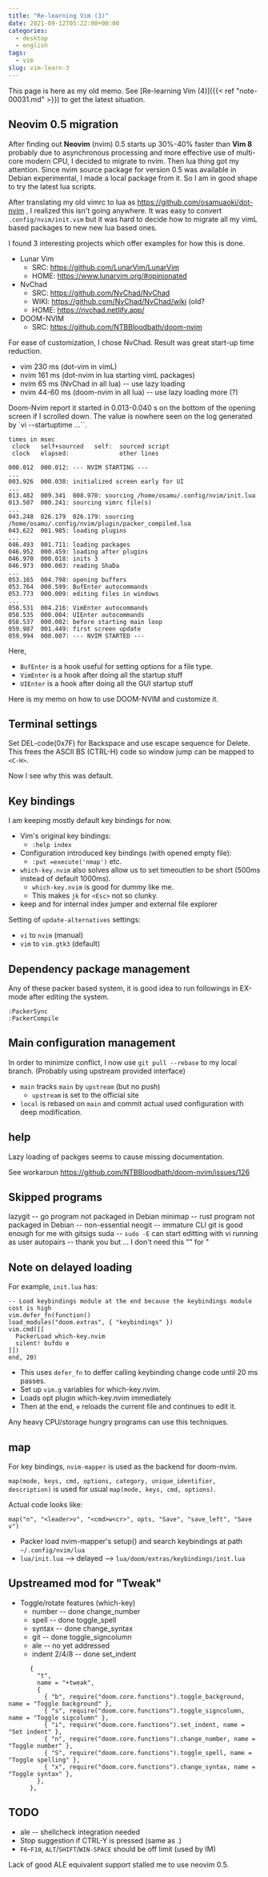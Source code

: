 ```yaml
---
title: "Re-learning Vim (3)"
date: 2021-09-12T05:22:00+00:00
categories:
  - desktop
  - english
tags:
  - vim
slug: vim-learn-3
---
```


This page is here as my old memo.  See [Re-learning Vim (4)]({{< ref "note-00031.md" >}}) to get the latest situation.

## Neovim 0.5 migration

After finding out **Neovim** (nvim) 0.5 starts up 30%-40% faster than **Vim 8**
probably due to asynchronous processing and more effective use of multi-core
modern CPU, I decided to migrate to nvim.  Then lua thing got my attention.
Since nvim source package for version 0.5 was available in Debian experimental,
I made a local package from it.  So I am in good shape to try the latest lua
scripts.

After translating my old vimrc to lua as https://github.com/osamuaoki/dot-nvim
, I realized this isn't going anywhere.  It was easy to convert
`.config/nvim/init.vim` but it was hard to decide how to migrate all my vimL
based packages to new new lua based ones.

I found 3 interesting projects which offer examples for how this is done.

* Lunar Vim
  * SRC: https://github.com/LunarVim/LunarVim
  * HOME: https://www.lunarvim.org/#opinionated
* NvChad
  * SRC: https://github.com/NvChad/NvChad
  * WIKI: https://github.com/NvChad/NvChad/wiki (old?
  * HOME: https://nvchad.netlify.app/
* DOOM-NVIM
  * SRC: https://github.com/NTBBloodbath/doom-nvim

For ease of customization, I chose NvChad.  Result was great start-up time
reduction.

* vim  230 ms (dot-vim in vimL)
* nvim 161 ms (dot-nvim in lua starting vimL packages)
* nvim  65 ms (NvChad in all lua)  -- use lazy loading
* nvim  44-60 ms (doom-nvim in all lua) -- use lazy loading more (?)

Doom-Nvim report it started in 0.013-0.040 s on the bottom of the opening screen if I scrolled down.  The value is nowhere seen on the log generated by `vi --startuptime ...``.

```
times in msec
 clock   self+sourced   self:  sourced script
 clock   elapsed:              other lines

000.012  000.012: --- NVIM STARTING ---
...
003.926  000.038: initialized screen early for UI
...
013.482  009.341  008.970: sourcing /home/osamu/.config/nvim/init.lua
013.507  000.241: sourcing vimrc file(s)
...
043.248  026.179  026.179: sourcing /home/osamu/.config/nvim/plugin/packer_compiled.lua
043.622  001.985: loading plugins
...
046.493  001.711: loading packages
046.952  000.459: loading after plugins
046.970  000.018: inits 3
046.973  000.003: reading ShaDa
...
053.165  004.798: opening buffers
053.764  000.599: BufEnter autocommands
053.773  000.009: editing files in windows
...
058.531  004.216: VimEnter autocommands
058.535  000.004: UIEnter autocommands
058.537  000.002: before starting main loop
059.987  001.449: first screen update
059.994  000.007: --- NVIM STARTED ---
```

Here,

* `BufEnter` is a hook useful for setting options for a file type.
* `VimEnter` is a hook after doing all the startup stuff 
* `UIEnter`  is a hook after doing all the GUI startup stuff 


Here is my memo on how to use DOOM-NVIM and customize it.

## Terminal settings

Set DEL-code(0x7F) for Backspace and use escape sequence for Delete.  This
frees the ASCII BS (CTRL-H) code so window jump can be mapped to `<C-H>`.

Now I see why this was default.

## Key bindings

I am keeping mostly default key bindings for now.

* Vim's original key bindings:
    * `:help index`
* Configuration introduced key bindings (with opened empty file):
    * `:put =execute('nmap')` etc.
* `which-key.nvim` also solves allow us to set timeoutlen to be short (500ms
  instead of default 1000ms).
    * `which-key.nvim` is good for dummy like me.
    * This makes `jk` for `<Esc>` not so clunky.
* keep <F2> and <F3> for internal index jumper and external file explorer

Setting of `update-alternatives` settings:
* `vi` to `nvim` (manual)
* `vim` to `vim.gtk3` (default)

## Dependency package management

Any of these packer based system, it is good idea to run followings in EX-mode
after editing the system.

```
:PackerSync
:PackerCompile
```

## Main configuration management

In order to minimize conflict, I now use `git pull --rebase` to my local
branch.  (Probably using upstream provided interface)

* `main` tracks `main` by `upstream` (but no push)
    * `upstream` is set to the official site
* `local` is rebased on `main` and commit actual used configuration with deep
  modification.

## help

Lazy loading of packges seems to cause missing documentation.

See workaroun https://github.com/NTBBloodbath/doom-nvim/issues/126

## Skipped programs

lazygit -- go program not packaged in Debian
minimap -- rust program not packaged in Debian -- non-essential
neogit  -- immature CLI git is good enough for me with gitsigs
suda    -- `sudo -E` can start editting with vi running as user
autopairs -- thank you but ... I don't need this "" for "

## Note on delayed loading

For example, `init.lua` has:

```
-- Load keybindings module at the end because the keybindings module cost is high
vim.defer_fn(function()
load_modules("doom.extras", { "keybindings" })
vim.cmd([[
  PackerLoad which-key.nvim
  silent! bufdo e
]])
end, 20)
```

* This uses `defer_fn` to deffer calling keybinding change code until 20 ms passes.
* Set up `vim.g` variables for which-key.nvim.
* Loads opt plugin which-key.nvim immediately 
* Then at the end, `e` reloads the current file and continues to edit it.

Any heavy CPU/storage hungry programs can use this techniques.

## map

For key bindings, `nvim-mapper` is used as the backend for doom-nvim.

`map(mode, keys, cmd, options, category, unique_identifier, description)` is
used for usual `map(mode, keys, cmd, options)`.

Actual code looks like:

```
map("n", "<leader>v", "<cmd>w<cr>", opts, "Save", "save_left", "Save v")
```

* Packer load nvim-mapper's setup() and search keybindings at path `~/.config/nvim/lua`
* `lua/init.lua` --> delayed --> `lua/doom/extras/keybindings/init.lua`


## Upstreamed mod for "Tweak"

* Toggle/rotate  features (which-key)
    * number -- done change_number
    * spell  -- done toggle_spell
    * syntax -- done change_syntax
    * git -- done toggle_signcolumn
    * ale -- no yet addressed
    * indent 2/4/8 -- done set_indent

```
      {
        "t",
        name = "+tweak",
        {
          { "b", require("doom.core.functions").toggle_background, name = "Toggle background" },
          { "s", require("doom.core.functions").toggle_signcolumn, name = "Toggle sigcolumn" },
          { "i", require("doom.core.functions").set_indent, name = "Set indent" },
          { "n", require("doom.core.functions").change_number, name = "Toggle number" },
          { "S", require("doom.core.functions").toggle_spell, name = "Toggle spelling" },
          { "x", require("doom.core.functions").change_syntax, name = "Toggle syntax" },
        },
      },
```

## TODO

* ale            -- shellcheck integration needed
* Stop suggestion if CTRL-Y is pressed (same as <Right>.)
* `F6`-`F10`, `ALT`/`SHIFT`/`WIN-SPACE` should be off limit (used by IM)

Lack of good ALE equivalent support stalled me to use neovim 0.5.

<!-- vim: set sw=4 sts=4 ai si et tw=79 ft=markdown: -->
